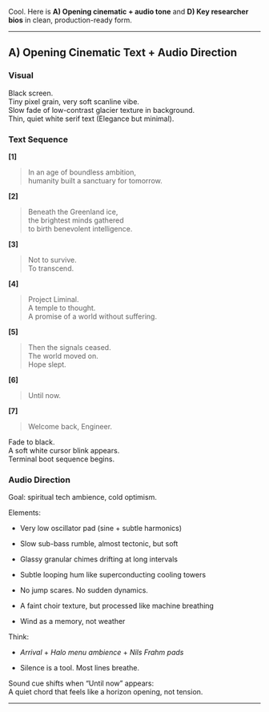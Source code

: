 Cool. Here is **A) Opening cinematic + audio tone** and **D) Key researcher bios** in clean, production-ready form.

---

## **A) Opening Cinematic Text + Audio Direction**

### **Visual**

Black screen.  
Tiny pixel grain, very soft scanline vibe.  
Slow fade of low-contrast glacier texture in background.  
Thin, quiet white serif text (Elegance but minimal).

### **Text Sequence**

**[1]**

> In an age of boundless ambition,  
> humanity built a sanctuary for tomorrow.

**[2]**

> Beneath the Greenland ice,  
> the brightest minds gathered  
> to birth benevolent intelligence.

**[3]**

> Not to survive.  
> To transcend.

**[4]**

> Project Liminal.  
> A temple to thought.  
> A promise of a world without suffering.

**[5]**

> Then the signals ceased.  
> The world moved on.  
> Hope slept.

**[6]**

> Until now.

**[7]**

> Welcome back, Engineer.

Fade to black.  
A soft white cursor blink appears.  
Terminal boot sequence begins.

### **Audio Direction**

Goal: spiritual tech ambience, cold optimism.

Elements:

- Very low oscillator pad (sine + subtle harmonics)
    
- Slow sub-bass rumble, almost tectonic, but soft
    
- Glassy granular chimes drifting at long intervals
    
- Subtle looping hum like superconducting cooling towers
    
- No jump scares. No sudden dynamics.
    
- A faint choir texture, but processed like machine breathing
    
- Wind as a memory, not weather
    

Think:

- _Arrival_ + _Halo menu ambience_ + _Nils Frahm pads_
    
- Silence is a tool. Most lines breathe.
    

Sound cue shifts when “Until now” appears:  
A quiet chord that feels like a horizon opening, not tension.

---

